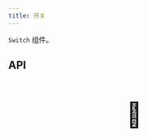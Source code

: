 ```yaml
---
title: 开关
---
```


`Switch` 组件。

## API

<div style="padding: 40px 0;font-size: 48px; text-align: center;">🚧</div>
